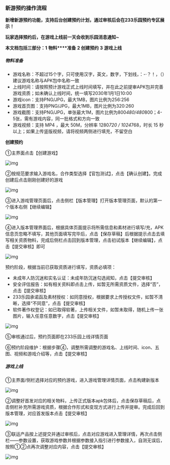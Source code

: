 ###                                                                            **新游预约操作流程**

**新增新游预约功能，支持后台创建预约计划，通过审核后会在****233乐园****预约专区展示！**

**玩家选择预约后，在游戏上线前一天会收到乐园消息通知~**

**本文档包括三部分：1** **物料****准备**    **2 创建预约**   **3** **游戏上线**

##### 物料**准备**

- 游戏名称：不超过15个字，只可使用汉字，英文，数字，下划线，：-·？！，（）建议游戏名称与APK包中名称一致
- 上线时间：请按照预计游戏正式上线时间填写，并在此之前提审APK包并完善游戏资质；如未确认上线时间，统一填写2030年1月1日10:00
- 游戏icon：支持PNG/JPG，最大1MB，图片比例为256:256
- 游戏首页图：支持PNG/JPG，最大1MB，图片比例为320:260
- 游戏截图：支持PNG/JPG，单张最大1M，图片比例为800*480/480*800；4-5张，需有游戏内容，同一批格式和方向一致
- 游戏视频：支持 MP4 ，最大 50M，分辨率 1280*720 / 1024*768，时长 15 秒以上；如果上传竖版视频，请将视频两侧进行填充，不留空白

**创建预约**

①主界面点击【创建游戏】

![img](https://arkimg.ark.online/(null)-20240520211435417.png)

②按规范要求输入游戏名，合作类型选择【官包测试】，点击【确认创建】。完成创建后点击刚刚创建好的游戏

![img](https://arkimg.ark.online/(null)-20240520211435271.png)

③进入游戏管理页面后，点击侧栏【版本管理】打开版本管理页面，默认的第一个版本右侧【继续编辑】

![img](https://arkimg.ark.online/(null)-20240520211434888.png)

④进入版本管理界面后，根据具体页面提示将所需信息和素材进行填写/充，APK信息页忽略不填写，其他页面填写完毕后，点击【保存草稿】后根据提示点击去填写相关资质物料，完成后侧栏点击回到版本管理，点击初试版本【继续编辑】，点击【提交审核】即可

![img](https://arkimg.ark.online/(null)-20240520211435286.png)

预约阶段，根据当前已获取资质进行填写，资质必填项：

- 未成年人防沉迷和实名认证：未成年防沉迷勾选阅知，点击【提交审核】
- 安全评估报告：如有相关资料即点击上传，如暂无所需资质文件，选择“否”，点击【提交审核】
- 233乐园承诺函及素材授权：如同意授权，根据要求上传授权文件，如暂不清晰，选择“不同意”，点击【提交审核】
- 软件著作权登记：如已取得软著，上传相关文件，如暂未取得，随机上传一张图片，输入任意任意数字，点击【提交审核】

![img](https://arkimg.ark.online/(null)-20240520211435383.png)

⑤审核通过后，预约页面即在233乐园上线详情页面

⑥预约阶段维护：根据步骤④，调整所需调整的游戏名、上线时间、icon、五图、视频和游戏介绍等，点击【提交审核】

##### 游戏上线

①主界面/侧栏选择对应的预约游戏，进入游戏管理详情页面，点击构建新版本

![img](https://arkimg.ark.online/(null)-20240520211434860.png)

②调整好首发对应的相关物料，上传正式版本apk包体后，点击保存草稿后，点击侧栏补充所需游戏资质，根据合作形式和变现方式进行上传并提审。完成后回到版本管理，对应首发版本点击【提交审核】

![img](https://arkimg.ark.online/(null)-20240520211435137.png)

③联运产品按上述提交并通过审核后，点击对应游戏进入管理详情，再次点击侧栏——参数设置，获取游戏参数并根据参数接入指引进行参数接入，自测无误后，按照①②点再次调整对应内容，点击【提交审核】

![img](https://arkimg.ark.online/(null)-20240520211435202.png)
